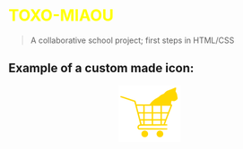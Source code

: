# <span style="color:yellow">TOXO-MIAOU</span>

> A collaborative school project; first steps in HTML/CSS



## Example of a custom made icon: 

<p align="center">
<img src="./assets/images/shopping%20icons/caddie.svg" alt="Cat Shopping Cart"/>
</p>
